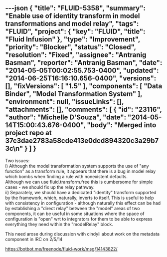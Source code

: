 ---json
{
  "title": "FLUID-5358",
  "summary": "Enable use of identity transform in model transformations and model relay",
  "tags": "FLUID",
  "project": {
    "key": "FLUID",
    "title": "Fluid Infusion"
  },
  "type": "Improvement",
  "priority": "Blocker",
  "status": "Closed",
  "resolution": "Fixed",
  "assignee": "Antranig Basman",
  "reporter": "Antranig Basman",
  "date": "2014-05-05T00:02:55.753-0400",
  "updated": "2014-06-25T16:16:10.656-0400",
  "versions": [],
  "fixVersions": [
    "1.5"
  ],
  "components": [
    "Data Binder",
    "Model Transformation System"
  ],
  "environment": null,
  "issueLinks": [],
  "attachments": [],
  "comments": [
    {
      "id": "23116",
      "author": "Michelle D'Souza",
      "date": "2014-05-14T15:00:43.676-0400",
      "body": "Merged into project repo at 37c3dae2783a58cde413e0dcd894320c3a29b73c\n"
    }
  ]
}
---
Two issues: \
i) Although the model transformation system supports the use of "any function" as a transform rule, it appears that there is a bug in model relay which bombs when finding a rule with nonexistent defaults.\
Although we can use fluid.transform.free this is cumbersome for simple cases - we should fix up the relay pathway.\
ii) Separately, we should have a dedicated "identity" transform supported by the framework, which, naturally, inverts to itself. This is useful to help with consistency in configuration - although naturally this effect can be had by establishing a "direct relay" between the "model" areas of two components, it can be useful in some situations where the space of configuration is "open" wrt to integrators for them to be able to express everything they need within the "modelRelay" block.

This need arose during discussion with cindyli about work on the metadata component in IRC on 2/5/14

<https://botbot.me/freenode/fluid-work/msg/14143822/>

        